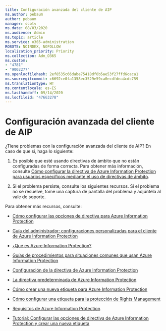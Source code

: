 ```yaml
---
title: Configuración avanzada del cliente de AIP
ms.author: pebaum
author: pebaum
manager: scotv
ms.date: 08/03/2020
ms.audience: Admin
ms.topic: article
ms.service: o365-administration
ROBOTS: NOINDEX, NOFOLLOW
localization_priority: Priority
ms.collection: Adm_O365
ms.custom:
- "4781"
- "9002277"
ms.openlocfilehash: 2ef8535c66dabe75418df0b5ae53f27ffd6caca1
ms.sourcegitcommit: c6692ce0fa1358ec3529e59ca0ecdfdea4cdc759
ms.translationtype: HT
ms.contentlocale: es-ES
ms.lasthandoff: 09/14/2020
ms.locfileid: "47663278"
---
```

# <a name="aip-client-advanced-configuration"></a>Configuración avanzada del cliente de AIP

¿Tiene problemas con la configuración avanzada del cliente de AIP? En caso de que sí, haga lo siguiente:

1. Es posible que esté usando directivas de ámbito que no están configuradas de forma correcta. Para obtener más información, consulte [Cómo configurar la directiva de Azure Information Protection para usuarios específicos mediante el uso de directivas de ámbito](https://docs.microsoft.com/azure/information-protection/configure-policy-scope).

2. Si el problema persiste, consulte los siguientes recursos. Si el problema no se resuelve, tome una captura de pantalla del problema y adjúntela al vale de soporte.

Para obtener más recursos, consulte:

- [Cómo configurar las opciones de directiva para Azure Information Protection](https://docs.microsoft.com/azure/information-protection/configure-policy-settings)  
    
- [Guía del administrador: configuraciones personalizadas para el cliente de Azure Information Protection](https://docs.microsoft.com/azure/information-protection/rms-client/client-admin-guide-customizations)  
    
- [¿Qué es Azure Information Protection?](https://docs.microsoft.com/azure/information-protection/what-is-information-protection)  
    
- [Guías de procedimientos para situaciones comunes que usan Azure Information Protection](https://docs.microsoft.com/azure/information-protection/how-to-guides)  
    
- [Configuración de la directiva de Azure Information Protection](https://docs.microsoft.com/azure/information-protection/deploy-use/configure-policy)  
    
- [La directiva predeterminada de Azure Information Protection](https://docs.microsoft.com/azure/information-protection/deploy-use/configure-policy-default)  
    
- [Cómo crear una nueva etiqueta para Azure Information Protection](https://docs.microsoft.com/azure/information-protection/deploy-use/configure-policy-new-label)  
    
- [Cómo configurar una etiqueta para la protección de Rights Management](https://docs.microsoft.com/azure/information-protection/deploy-use/configure-policy-protection)  
    
- [Requisitos de Azure Information Protection](https://docs.microsoft.com/azure/information-protection/get-started/requirements).

- [Tutorial: Configurar las opciones de directiva de Azure Information Protection y crear una nueva etiqueta](https://docs.microsoft.com/azure/information-protection/get-started/infoprotect-quick-start-tutorial)